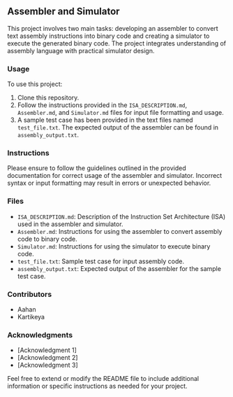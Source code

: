 ## Assembler and Simulator

This project involves two main tasks: developing an assembler to convert text assembly instructions into binary code and creating a simulator to execute the generated binary code. The project integrates understanding of assembly language with practical simulator design.

### Usage

To use this project:

1. Clone this repository.
2. Follow the instructions provided in the `ISA_DESCRIPTION.md`, `Assembler.md`, and `Simulator.md` files for input file formatting and usage.
3. A sample test case has been provided in the text files named `test_file.txt`. The expected output of the assembler can be found in `assembly_output.txt`.

### Instructions

Please ensure to follow the guidelines outlined in the provided documentation for correct usage of the assembler and simulator. Incorrect syntax or input formatting may result in errors or unexpected behavior.

### Files

- `ISA_DESCRIPTION.md`: Description of the Instruction Set Architecture (ISA) used in the assembler and simulator.
- `Assembler.md`: Instructions for using the assembler to convert assembly code to binary code.
- `Simulator.md`: Instructions for using the simulator to execute binary code.
- `test_file.txt`: Sample test case for input assembly code.
- `assembly_output.txt`: Expected output of the assembler for the sample test case.

### Contributors

- Aahan 
- Kartikeya


### Acknowledgments

- [Acknowledgment 1]
- [Acknowledgment 2]
- [Acknowledgment 3]

Feel free to extend or modify the README file to include additional information or specific instructions as needed for your project.
